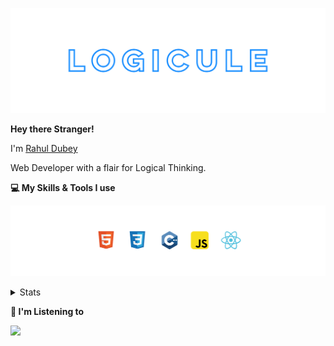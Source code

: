 [![banner](./images/logicule.svg)](https://www.linkedin.com/in/rahul-dubey-707b4452/)

**Hey there Stranger!**

I'm [Rahul Dubey](https://www.linkedin.com/in/rahul-dubey-707b4452/)

Web Developer with a flair for Logical Thinking.

**💻 My Skills & Tools I use**

[![banner](./images/skills&tools.svg)](https://leetcode.com/LogiCule/)

<details>
  <summary>Stats</summary>

---

<!--START_SECTION:waka-->
![Code Time](http://img.shields.io/badge/Code%20Time-0%20secs-blue)

![Profile Views](http://img.shields.io/badge/Profile%20Views-110-blue)

**🐱 My GitHub Data** 

> 🏆 21 Contributions in the Year 2022
 > 
> 📦 302 Bytes Used in GitHub's Storage 
 > 
> 🚫 Not Opted to Hire
 > 
> 📜 8 Public Repositories 
 > 
> 🔑 0 Private Repositories  
 > 
**I'm an Early 🐤** 

```text
🌞 Morning    0 commits      ░░░░░░░░░░░░░░░░░░░░░░░░░   0.0% 
🌆 Daytime    14 commits     ███████████████████░░░░░░   77.78% 
🌃 Evening    4 commits      █████░░░░░░░░░░░░░░░░░░░░   22.22% 
🌙 Night      0 commits      ░░░░░░░░░░░░░░░░░░░░░░░░░   0.0%

```
📅 **I'm Most Productive on Saturday** 

```text
Monday       0 commits      ░░░░░░░░░░░░░░░░░░░░░░░░░   0.0% 
Tuesday      5 commits      ███████░░░░░░░░░░░░░░░░░░   27.78% 
Wednesday    4 commits      █████░░░░░░░░░░░░░░░░░░░░   22.22% 
Thursday     1 commits      █░░░░░░░░░░░░░░░░░░░░░░░░   5.56% 
Friday       2 commits      ██░░░░░░░░░░░░░░░░░░░░░░░   11.11% 
Saturday     6 commits      ████████░░░░░░░░░░░░░░░░░   33.33% 
Sunday       0 commits      ░░░░░░░░░░░░░░░░░░░░░░░░░   0.0%

```


📊 **This Week I Spent My Time On** 

```text
⌚︎ Time Zone: Asia/Kolkata

💬 Programming Languages: 
Other                    35 hrs 55 mins      ████████████████████████░   99.22% 
JavaScript               6 mins              ░░░░░░░░░░░░░░░░░░░░░░░░░   0.29% 
HTML                     6 mins              ░░░░░░░░░░░░░░░░░░░░░░░░░   0.28% 
CSS                      4 mins              ░░░░░░░░░░░░░░░░░░░░░░░░░   0.21%

🔥 Editors: 
Browser                  35 hrs 55 mins      ████████████████████████░   99.22% 
VS Code                  16 mins             ░░░░░░░░░░░░░░░░░░░░░░░░░   0.78%

🐱‍💻 Projects: 
Unknown Project          32 hrs 16 mins      ██████████████████████░░░   89.13% 
BootCamp                 3 hrs 56 mins       ██░░░░░░░░░░░░░░░░░░░░░░░   10.87%

💻 Operating System: 
Windows                  36 hrs 12 mins      █████████████████████████   100.0%

```

**I Mostly Code in C++** 

```text
C++                      3 repos             ███████████████░░░░░░░░░░   60.0% 
Jupyter Notebook         1 repo              █████░░░░░░░░░░░░░░░░░░░░   20.0% 
Python                   1 repo              █████░░░░░░░░░░░░░░░░░░░░   20.0%

```


**Timeline**

![Chart not found](https://raw.githubusercontent.com/LogiCule/LogiCule/master/charts/bar_graph.png) 


 Last Updated on 09/07/2022 18:48:14 UTC
<!--END_SECTION:waka-->

---

 </details>

**🎵 I'm Listening to**


<object data="https://now-play.vercel.app/api/generate?uid=e795ed50-c82f-475f-8f4a-b4d48439ef39" >
  
<img src="https://now-play.vercel.app/api/generate?uid=e795ed50-c82f-475f-8f4a-b4d48439ef39&theme=dark" />

</object>
